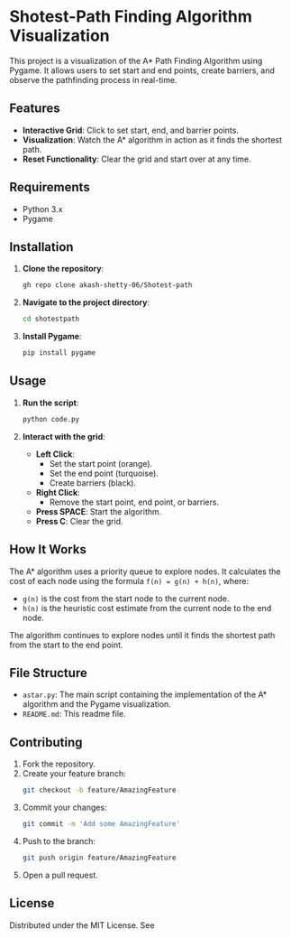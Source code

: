 # Shotest-Path Finding Algorithm Visualization


This project is a visualization of the A* Path Finding Algorithm using Pygame. It allows users to set start and end points, create barriers, and observe the pathfinding process in real-time.

## Features

- **Interactive Grid**: Click to set start, end, and barrier points.
- **Visualization**: Watch the A* algorithm in action as it finds the shortest path.
- **Reset Functionality**: Clear the grid and start over at any time.

## Requirements

- Python 3.x
- Pygame

## Installation

1. **Clone the repository**:
    ```sh
    gh repo clone akash-shetty-06/Shotest-path
    ```

2. **Navigate to the project directory**:
    ```sh
    cd shotestpath
    ```

3. **Install Pygame**:
    ```sh
    pip install pygame
    ```

## Usage

1. **Run the script**:
    ```sh
    python code.py
    ```

2. **Interact with the grid**:
    - **Left Click**:
        - Set the start point (orange).
        - Set the end point (turquoise).
        - Create barriers (black).
    - **Right Click**:
        - Remove the start point, end point, or barriers.
    - **Press SPACE**: Start the algorithm.
    - **Press C**: Clear the grid.

## How It Works

The A* algorithm uses a priority queue to explore nodes. It calculates the cost of each node using the formula `f(n) = g(n) + h(n)`, where:
- `g(n)` is the cost from the start node to the current node.
- `h(n)` is the heuristic cost estimate from the current node to the end node.

The algorithm continues to explore nodes until it finds the shortest path from the start to the end point.

## File Structure

- `astar.py`: The main script containing the implementation of the A* algorithm and the Pygame visualization.
- `README.md`: This readme file.

## Contributing

1. Fork the repository.
2. Create your feature branch:
    ```sh
    git checkout -b feature/AmazingFeature
    ```
3. Commit your changes:
    ```sh
    git commit -m 'Add some AmazingFeature'
    ```
4. Push to the branch:
    ```sh
    git push origin feature/AmazingFeature
    ```
5. Open a pull request.

## License

Distributed under the MIT License. See
